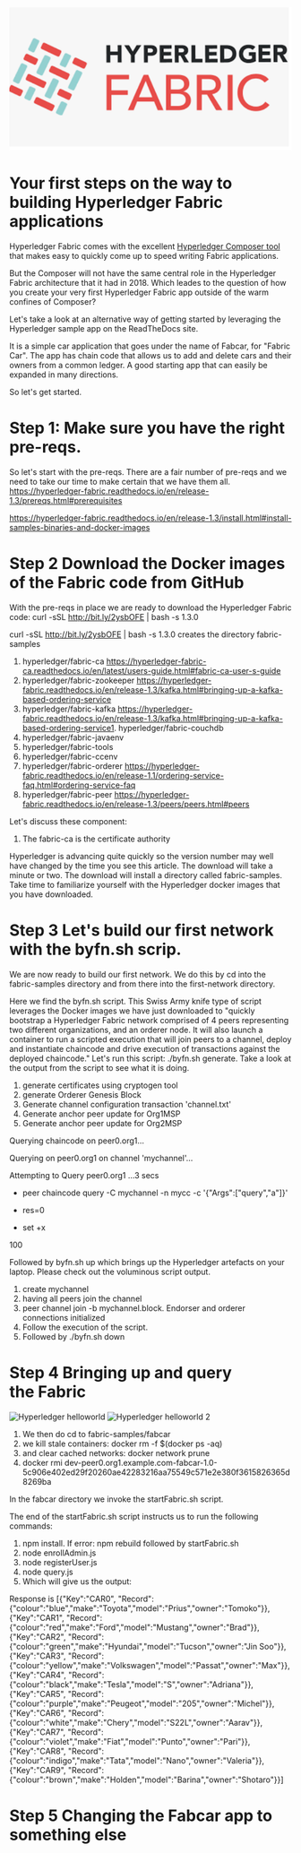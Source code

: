 
<img src="/Screen Shot 2018-12-30 at 08.48.23.png">

# Your first steps on the way to building Hyperledger Fabric applications

Hyperledger Fabric comes with the excellent <a href="https://hyperledger.github.io/composer/latest/installing/installing-index.html">Hyperledger Composer tool </a> that makes easy to quickly come up to speed writing Fabric applications.

But the Composer will not have the same central role in the Hyperledger Fabric architecture that it had in 2018. Which leades to the question of how you create your very first Hyperledger Fabric app outside of the warm confines of Composer?

Let's take a look at an alternative way of getting started by leveraging the Hyperledger sample app on the ReadTheDocs site. 

It is a simple car application that goes under the name of Fabcar, for "Fabric Car". The app has chain code that allows us to add and delete cars and their owners from a common ledger. A good starting app that can easily be expanded in many directions.

So let's get started.

# Step 1: Make sure you have the right pre-reqs.

So let's start with the pre-reqs. There are a fair number of pre-reqs and we need to take our time to make certain that we have them all. https://hyperledger-fabric.readthedocs.io/en/release-1.3/prereqs.html#prerequisites

https://hyperledger-fabric.readthedocs.io/en/release-1.3/install.html#install-samples-binaries-and-docker-images

# Step 2 Download the Docker images of the Fabric code from GitHub

With the pre-reqs in place we are ready to download the Hyperledger Fabric code: curl -sSL http://bit.ly/2ysbOFE | bash -s 1.3.0

curl -sSL http://bit.ly/2ysbOFE | bash -s 1.3.0  creates the directory fabric-samples

1. hyperledger/fabric-ca   https://hyperledger-fabric-ca.readthedocs.io/en/latest/users-guide.html#fabric-ca-user-s-guide
1. hyperledger/fabric-zookeeper  https://hyperledger-fabric.readthedocs.io/en/release-1.3/kafka.html#bringing-up-a-kafka-based-ordering-service
1. hyperledger/fabric-kafka https://hyperledger-fabric.readthedocs.io/en/release-1.3/kafka.html#bringing-up-a-kafka-based-ordering-service1. hyperledger/fabric-couchdb
1. hyperledger/fabric-javaenv
1. hyperledger/fabric-tools
1. hyperledger/fabric-ccenv
1. hyperledger/fabric-orderer  https://hyperledger-fabric.readthedocs.io/en/release-1.1/ordering-service-faq.html#ordering-service-faq
1. hyperledger/fabric-peer  https://hyperledger-fabric.readthedocs.io/en/release-1.3/peers/peers.html#peers

Let's discuss these component:

1. The fabric-ca is the certificate authority

Hyperledger is advancing quite quickly so the version number may well have changed by the time you see this article.
The download will take a minute or two. The download will install a directory called fabric-samples. Take time to familiarize yourself with the Hyperledger docker images that you have downloaded.

# Step 3 Let's build our first network with the byfn.sh scrip.

We are now ready to build our first network. We do this by cd into the fabric-samples directory and from there into the first-network directory.

Here we find the byfn.sh script. This Swiss Army knife type of script leverages the Docker images we have just downloaded to "quickly bootstrap a Hyperledger Fabric network comprised of 4 peers representing two different organizations, and an orderer node. It will also launch a container to run a scripted execution that will join peers to a channel, deploy and instantiate chaincode and drive execution of transactions against the deployed chaincode."
Let's run this script: ./byfn.sh generate. Take a look at the output from the script to see what it is doing.

1. generate certificates using cryptogen tool
1. generate Orderer Genesis Block
1. Generate channel configuration transaction 'channel.txt'
1. Generate anchor peer update for Org1MSP
1. Generate anchor peer update for Org2MSP


Querying chaincode on peer0.org1…

Querying on peer0.org1 on channel 'mychannel'… 

Attempting to Query peer0.org1 …3 secs

+ peer chaincode query -C mychannel -n mycc -c '{"Args":["query","a"]}'

+ res=0

+ set +x

100

Followed by byfn.sh up which brings up the Hyperledger artefacts on your laptop. Please check out the voluminous script output.

1. create mychannel
1. having all peers join the channel
1. peer channel join -b mychannel.block. Endorser and orderer connections initialized
1. Follow the execution of the script.
1. Followed by ./byfn.sh down 

# Step 4 Bringing up and query the Fabric

<img src="https://farm5.staticflickr.com/4525/26498674439_24631680fc_c.jpg" width="800" height="299" alt="Hyperledger helloworld">

<img src="https://farm5.staticflickr.com/4523/38243385192_3283c6031a_c.jpg" width="800" height="425" alt="Hyperledger helloworld 2">


1. We then do cd to fabric-samples/fabcar
1. we kill stale containers: docker rm -f $(docker ps -aq) 
1. and clear cached networks: docker network prune
1. docker rmi dev-peer0.org1.example.com-fabcar-1.0-5c906e402ed29f20260ae42283216aa75549c571e2e380f3615826365d8269ba

In the fabcar directory we invoke the startFabric.sh script.

The end of the startFabric.sh script instructs us to run the following commands:
1. npm install. If error: npm rebuild followed by startFabric.sh
1. node enrollAdmin.js
1. node registerUser.js
1. node query.js
1. Which will give us the output:

Response is [{"Key":"CAR0", "Record":{"colour":"blue","make":"Toyota","model":"Prius","owner":"Tomoko"}},{"Key":"CAR1", "Record":{"colour":"red","make":"Ford","model":"Mustang","owner":"Brad"}},{"Key":"CAR2", "Record":{"colour":"green","make":"Hyundai","model":"Tucson","owner":"Jin Soo"}},{"Key":"CAR3", "Record":{"colour":"yellow","make":"Volkswagen","model":"Passat","owner":"Max"}},{"Key":"CAR4", "Record":{"colour":"black","make":"Tesla","model":"S","owner":"Adriana"}},{"Key":"CAR5", "Record":{"colour":"purple","make":"Peugeot","model":"205","owner":"Michel"}},{"Key":"CAR6", "Record":{"colour":"white","make":"Chery","model":"S22L","owner":"Aarav"}},{"Key":"CAR7", "Record":{"colour":"violet","make":"Fiat","model":"Punto","owner":"Pari"}},{"Key":"CAR8", "Record":{"colour":"indigo","make":"Tata","model":"Nano","owner":"Valeria"}},{"Key":"CAR9", "Record":{"colour":"brown","make":"Holden","model":"Barina","owner":"Shotaro"}}]


# Step 5 Changing the Fabcar app to something else




